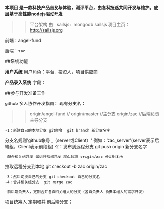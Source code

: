 **本项目 是一款科技产品首发与体验，测评平台，由各科技迷共同开发与维护。底层基于高性能nodejs驱动开发**
>>平台架构 由：sailsjs+ mongodb 
	sailsjs 项目主页：http://sailsjs.org


前端：angel-fund

后端：zac

##系统功能

**用户系统**
用户角色：平台，投资人，项目供应商

**产品录入系统**
字段：

##参与开发准备工作

github 多人协作开发指南：
现有分支名：

>>origin/angel-fund //
  origin/master	//主分支
  origin/zac   //后端负责主导分支

	-1：新建自己的本地分支 git命令  git branch 新分支名字 
 分支名规则'github帐号  _（server或Client）' 例如：'zac_server'(server表示后端组，Client表示前段组)
	-2：发布到远程分支 git push origin  新分支名字
	
	-配合相关组开发 如进行后端开发 那么拉取 origin/zac 分支到本地
拉取远程分支到本地 git checkout  -b zac origin/zac

	-3：然后切换自己的分支 git checkout 自己的分支名
	-4：合并相关组分支  git merge zac

	-前后端负责人，定期合并各自相关组人的分支（各自负责人 负责本组人的需求开发）

项目统筹人 定期和并 前后端分支；








